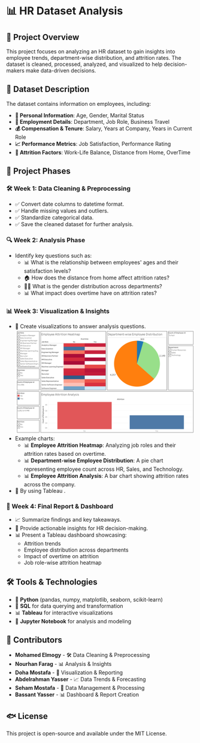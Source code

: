 # 📊 HR Dataset Analysis

## 📌 Project Overview
This project focuses on analyzing an HR dataset to gain insights into employee trends, department-wise distribution, and attrition rates. The dataset is cleaned, processed, analyzed, and visualized to help decision-makers make data-driven decisions.

## 📂 Dataset Description
The dataset contains information on employees, including:
- **👤 Personal Information**: Age, Gender, Marital Status
- **🏢 Employment Details**: Department, Job Role, Business Travel
- **💰 Compensation & Tenure**: Salary, Years at Company, Years in Current Role
- **📈 Performance Metrics**: Job Satisfaction, Performance Rating
- **🚀 Attrition Factors**: Work-Life Balance, Distance from Home, OverTime

## 📅 Project Phases
### **🛠️ Week 1: Data Cleaning & Preprocessing**
- ✅ Convert date columns to datetime format.
- ✅ Handle missing values and outliers.
- ✅ Standardize categorical data.
- ✅ Save the cleaned dataset for further analysis.

### **🔍 Week 2: Analysis Phase**
- Identify key questions such as:
  - 📊 What is the relationship between employees' ages and their satisfaction levels?
  - 🏠 How does the distance from home affect attrition rates?
  - 👩‍💼 What is the gender distribution across departments?
  - 📊 What impact does overtime have on attrition rates?

### **📊 Week 3: Visualization & Insights**
- 🎨 Create visualizations to answer analysis questions.
![HR Dashboard](dashboard-tableau/Dashboard.png)
- Example charts:
  - 📊 **Employee Attrition Heatmap**: Analyzing job roles and their attrition rates based on overtime.
  - 📊 **Department-wise Employee Distribution**: A pie chart representing employee count across HR, Sales, and Technology.
  - 📊 **Employee Attrition Analysis**: A bar chart showing attrition rates across the company.
- 🎨 By using Tableau .

### **📜 Week 4: Final Report & Dashboard**
- 📈 Summarize findings and key takeaways.
- 📝 Provide actionable insights for HR decision-making.
- 📊 Present a Tableau dashboard showcasing:
  - Attrition trends
  - Employee distribution across departments
  - Impact of overtime on attrition
  - Job role-wise attrition heatmap

## 🛠️ Tools & Technologies
- 🐍 **Python** (pandas, numpy, matplotlib, seaborn, scikit-learn)
- 💽 **SQL** for data querying and transformation
- 📊 **Tableau** for interactive visualizations
- 📓 **Jupyter Notebook** for analysis and modeling

## 👥 Contributors
- **Mohamed Elmogy** - 🛠️ Data Cleaning & Preprocessing
- **Nourhan Farag** - 📊 Analysis & Insights
- **Doha Mostafa** - 🎨 Visualization & Reporting
- **Abdelrahman Yasser** - 📈 Data Trends & Forecasting
- **Seham Mostafa** - 📂 Data Management & Processing
- **Bassant Yasser** - 📊 Dashboard & Report Creation

## 🐟 License
This project is open-source and available under the MIT License.


